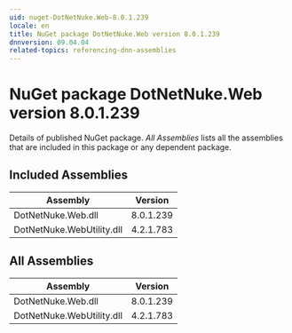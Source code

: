 ```yaml
---
uid: nuget-DotNetNuke.Web-8.0.1.239
locale: en
title: NuGet package DotNetNuke.Web version 8.0.1.239
dnnversion: 09.04.04
related-topics: referencing-dnn-assemblies
---
```


# NuGet package DotNetNuke.Web version 8.0.1.239
Details of published NuGet package.
*All Assemblies* lists all the assemblies that are included in this package or any dependent package.

## Included Assemblies

|Assembly|Version|
|---|---|
|DotNetNuke.Web.dll|8.0.1.239|
|DotNetNuke.WebUtility.dll|4.2.1.783|

## All Assemblies

|Assembly|Version|
|---|---|
|DotNetNuke.Web.dll|8.0.1.239|
|DotNetNuke.WebUtility.dll|4.2.1.783|

